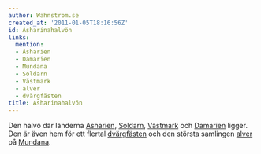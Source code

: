 ```yaml
---
author: Wahnstrom.se
created_at: '2011-01-05T18:16:56Z'
id: Asharinahalvön
links:
  mention:
  - Asharien
  - Damarien
  - Mundana
  - Soldarn
  - Västmark
  - alver
  - dvärgfästen
title: Asharinahalvön
---
```


Den halvö där länderna [Asharien], [Soldarn], [Västmark] och [Damarien] ligger. Den är även hem för
ett flertal [dvärgfästen] och den största samlingen [alver] på [Mundana].

  [Asharien]: Asharien
  [Soldarn]: Soldarn
  [Västmark]: Västmark
  [Damarien]: Damarien
  [dvärgfästen]: dvärgfästen
  [alver]: alver
  [Mundana]: Mundana